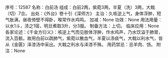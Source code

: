 序号：12587
名称：白前汤
组成：白前2两，紫菀3两，半夏（洗）3两，大戟（切）7合。
出处：《外台》卷十引《深师方》
主治：久咳逆上气，身体浮肿，短气胀满，昼夜倚壁不得卧，喉常作水鸡鸣。
加减：None
功效：None
用法用量：以水1斗，渍之1宿，明旦煮取3升，分3服。
制备方法：上切。
临床应用：None
各家论述：《千金方衍义》：咳逆上气而见肢体浮肿，作水鸡声，乃水饮溢于肺胃，流入百骸。故用白前以疏肺气，紫菀以散血气，半夏以涤痰气，大戟以利水气，皆从《金匮》泽漆汤中采出。大戟之利水与泽漆不殊。
用药禁忌：忌羊肉、饧。
附注：None
